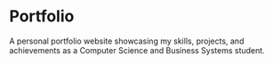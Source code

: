# Portfolio
A personal portfolio website showcasing my skills, projects, and achievements as a Computer Science and Business Systems student.
